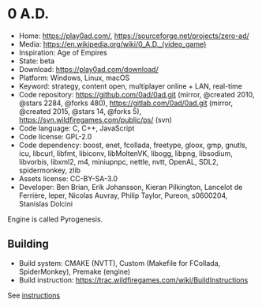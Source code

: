 # 0 A.D.

- Home: https://play0ad.com/, https://sourceforge.net/projects/zero-ad/
- Media: https://en.wikipedia.org/wiki/0_A.D._(video_game)
- Inspiration: Age of Empires
- State: beta
- Download: https://play0ad.com/download/
- Platform: Windows, Linux, macOS
- Keyword: strategy, content open, multiplayer online + LAN, real-time
- Code repository: https://github.com/0ad/0ad.git (mirror, @created 2010, @stars 2284, @forks 480), https://gitlab.com/0ad/0ad.git (mirror, @created 2015, @stars 14, @forks 5), https://svn.wildfiregames.com/public/ps/ (svn)
- Code language: C, C++, JavaScript
- Code license: GPL-2.0
- Code dependency: boost, enet, fcollada, freetype, gloox, gmp, gnutls, icu, libcurl, libfmt, libiconv, libMoltenVK, libogg, libpng, libsodium, libvorbis, libxml2, m4, miniupnpc, nettle, nvtt, OpenAL, SDL2, spidermonkey, zlib
- Assets license: CC-BY-SA-3.0
- Developer: Ben Brian, Erik Johansson, Kieran Pilkington, Lancelot de Ferrière, leper, Nicolas Auvray, Philip Taylor, Pureon, s0600204, Stanislas Dolcini

Engine is called Pyrogenesis.

## Building

- Build system: CMAKE (NVTT), Custom (Makefile for FCollada, SpiderMonkey), Premake (engine)
- Build instruction: https://trac.wildfiregames.com/wiki/BuildInstructions

See [instructions](https://trac.wildfiregames.com/wiki/GettingStartedProgrammers)